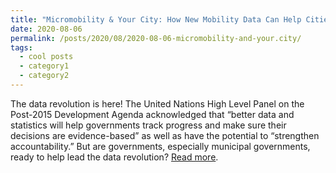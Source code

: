 ```yaml
---
title: "Micromobility & Your City: How New Mobility Data Can Help Cities Achieve Their Policy Goals"
date: 2020-08-06
permalink: /posts/2020/08/2020-08-06-micromobility-and-your.city/
tags:
  - cool posts
  - category1
  - category2
---
```


The data revolution is here! The United Nations High Level Panel on the Post-2015 Development Agenda acknowledged that “better data and statistics will help governments track progress and make sure their decisions are evidence-based” as well as have the potential to “strengthen accountability.” But are governments, especially municipal governments, ready to help lead the data revolution?
[Read more](https://medium.com/the-numo-blog/micromobility-your-city-how-new-mobility-data-can-help-cities-achieve-their-policy-goals-f411d7721c90).
